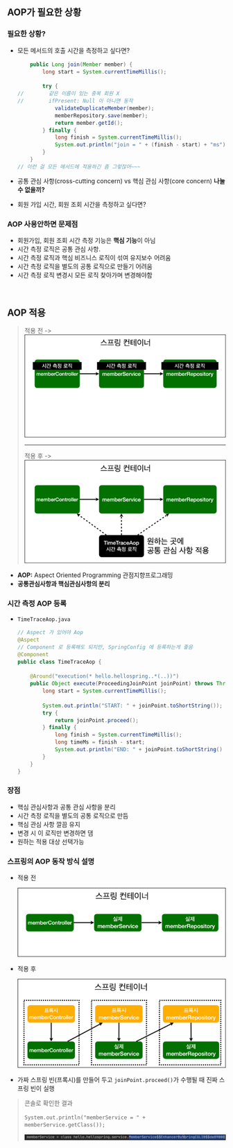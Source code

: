 ## AOP가 필요한 상황

### 필요한 상황?

-   모든 메서드의 호출 시간을 측정하고 싶다면?

    ```java
        public Long join(Member member) {
            long start = System.currentTimeMillis();
    
            try {
    //        같은 이름이 있는 중복 회원 X
    //        ifPresent: Null 이 아니면 동작
                validateDuplicateMember(member);
                memberRepository.save(member);
                return member.getId();
            } finally {
                long finish = System.currentTimeMillis();
                System.out.println("join = " + (finish - start) + "ms");
            }
        }
    // 이런 걸 모든 메서드에 적용하긴 좀 그렇잖어~~~
    ```

-   공통 관심 사항(cross-cutting concern) vs 핵심 관심 사항(core concern)     **나눌수 없을끼?**

-   회원 가입 시간, 회원 조회 시간을 측정하고 싶다면?

### AOP 사용안하면 문제점

-   회원가입, 회원 조회 시간 측정 기능은 **핵심 기능**이 아님
-   시간 측정 로직은 공통 관심 사항.
-   시간 측정 로직과 핵심 비즈니스 로직이 섞여 유지보수 어려움
-   시간 측정 로직을 별도의 공통 로직으로 만들기 어려움
-   시간 측정 로직 변경시 모든 로직 찾아가며 변경해야함

<br>

## AOP 적용

>   적용 전 ->  ![image-20210410163435520](_img/image-20210410163435520.png)
>
>   ---
>
>   적용 후  -> ![image-20210410163526480](_img/image-20210410163526480.png)

-   **AOP:** Aspect Oriented Programming 관점지향프로그래밍
-   **공통관심사항과 핵심관심사항의 분리**

### 시간 측정 AOP 등록

-   `TimeTraceAop.java`

    ```java
    // Aspect 가 있어야 Aop
    @Aspect
    // Component 로 등록해도 되지만, SpringConfig 에 등록하는게 좋음
    @Component
    public class TimeTraceAop {
    
        @Around("execution(* hello.hellospring..*(..))")
        public Object execute(ProceedingJoinPoint joinPoint) throws Throwable {
            long start = System.currentTimeMillis();
    
            System.out.println("START: " + joinPoint.toShortString());
            try {
                return joinPoint.proceed();
            } finally {
                long finish = System.currentTimeMillis();
                long timeMs = finish - start;
                System.out.println("END: " + joinPoint.toShortString() + " " + timeMs + "ms");
            }
        }
    }
    
    ```

### 장점

-   핵심 관심사항과 공통 관심 사항을 분리
-   시간 측정 로직을 별도의 공통 로직으로 만듬
-   핵심 관심 사항 깔끔 유지
-   변경 시 이 로직만 변경하면 댐
-   원하는 적용 대상 선택가능



### 스프링의 AOP 동작 방식 설명

-   적용 전

    ![image-20210410170329015](_img/image-20210410170329015.png)

-   적용 후

    ![image-20210410170341028](_img/image-20210410170341028.png)

-   가짜 스프링 빈(프록시)를 만들어 두고 `joinPoint.proceed()`가 수행될 때 진짜 스프링 빈이 실행

>   콘솔로 확인한 결과
>
>   `System.out.println("memberService = " + memberService.getClass());`
>
>   ![image-20210410170541729](_img/image-20210410170541729.png)